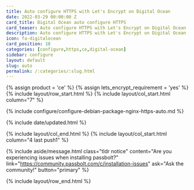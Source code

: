 ```yaml
---
title: Auto configure HTTPS with Let's Encrypt on Digital Ocean
date: 2022-03-29 00:00:00 Z
card_title: Digital Ocean auto configure HTTPS
card_teaser: Auto configure HTTPS with Let's Encrypt on Digital Ocean
description: Auto configure HTTPS with Let's Encrypt on Digital Ocean
icon: fa-digitalocean
card_position: 10
categories: [configure,https,ce,digital-ocean]
sidebar: configure
layout: default
slug: auto
permalink: /:categories/:slug.html
---
```


{% assign product = 'ce' %}
{% assign lets_encrypt_requirement = 'yes' %}
{% include layout/row_start.html %}
{% include layout/col_start.html column="7" %}

{% include configure/configure-debian-package-nginx-https-auto.md %}

{% include date/updated.html %}

{% include layout/col_end.html %}
{% include layout/col_start.html column="4 last push1" %}

{% include aside/message.html
    class="tldr notice"
    content="Are you experiencing issues when installing passbolt?"
    link="https://community.passbolt.com/c/installation-issues"
    ask="Ask the community!"
    button="primary"
%}

{% include layout/row_end.html %}
